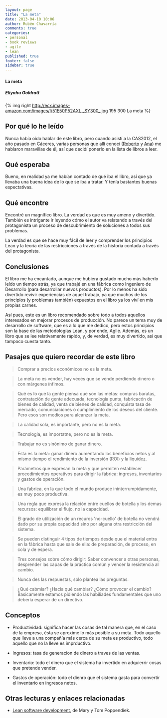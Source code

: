 ```yaml
---
layout: page
title: "La meta"
date: 2013-04-10 10:06
author: Rubén Chavarría
comments: true
categories: 
- personal
- book reviews
- agile
- lean
published: true
footer: false
sidebar: true
---
```


#### La meta

##### Eliyahu Goldratt

{% img right http://ecx.images-amazon.com/images/I/51E50P52AXL._SY300_.jpg 195 300 La meta %}

## Por qué lo he leído

Nunca había oído hablar de este libro, pero cuando asistí a la CAS2012, el año pasado en Cáceres,
varias personas que allí conocí ([Roberto](https://twitter.com/rferlei) y 
[Ana](https://twitter.com/anuskiaranda)) me hablaron maravillas de él, así que decidí
ponerlo en la lista de libros a leer.

<!-- more -->

## Qué esperaba

Bueno, en realidad ya me habían contado de qué iba el libro, así que ya llevaba una buena idea
de lo que se iba a tratar. Y tenía bastantes buenas espectativas.

## Qué encontre

Encontré un magnífico libro. La verdad es que es muy ameno y divertido. También es intrigante
ir leyendo cómo el autor va relatando a través del protagonista un proceso de descubrimiento de
soluciones a todos sus problemas. 

La verdad es que se hace muy fácil de leer y comprender los principios Lean y la teoría de las
restricciones a través de la historia contada a través del protagonista.

## Conclusiones

El libro me ha encantado, aunque me hubiera gustado mucho más haberlo leído un tiempo atrás, ya
que trabajé en una fábrica como Ingeniero de Desarrollo (para desarrollar nuevos productos). Por
lo menos ha sido divertido revivir experiencias de aquel trabajo, ya que muchos de los principios
(y problemas también) expuestos en el libro ya los viví en mis propias carnes. 

Así pues, este es un libro recomendado sobre todo a todos aquellos interesados en mejorar procesos
de producción. No parece un tema muy de desarrollo de software, que es a lo que me dedico, pero
estos principios son la base de las metodologías Lean, y por ende, Agile. Además, es un libro
que se lee relativamente rápido, y, de verdad, es muy divertido, así que tampoco cuesta tanto.

## Pasajes que quiero recordar de este libro

> Comprar a precios económicos no es la meta.

> La meta no es vender, hay veces que se vende perdiendo dinero o con márgenes ínfimos.

> Qué es lo que la gente piensa que son las metas: compras baratas, contratación de gente adecuada,
tecnología punta, fabricacón de bienes de calidad, venta de bienes de calidad,
conquista tasa de mercado, comunciaciones o cumplimiento de los deseos del cliente.
Pero esos son medios para alcanzar la meta.

> La calidad sola, es importante, pero no es la meta.

> Tecnologia, es importatne, pero no es la meta.

> Trabajar no es sinónimo de ganar dinero.

> Ésta es la meta: ganar dinero aumentando los beneficios netos y al mismo tiempo el rendimiento
de la inversión (ROI) y la liquidez.

> Parámetros que expresan la meta y que permiten establecer procedimientos operativos para 
dirigir la fábrica: ingresos, inventarios y gastos de operación.

> Una fabrica, en la que todo el mundo produce ininterrumpidamente, es muy poco productiva.

> Una regla que expresa la relación entre cuellos de botella y los demas recursos: equilibrar 
el flujo, no la capacidad.

> El grado de utilización de un recuros 'no-cuello' de botella no vendrá dado por su propia
capacidad sino por alguna otra restricción del sistema.

> Se pueden distinguir 4 tipos de tiempos desde que el material entra en la fábrica hasta 
que sale de ella: de preparación, de proceso, en cola y de espera.

> Tres consejos sobre cómo dirigir: Saber convencer a otras personas, desprender las capas 
de la práctica común y vencer la resistencia al cambio.

> Nunca des las respuestas, solo plantea las preguntas.

> ¿Qué cabmiar? ¿Hacia qué cambiar? ¿Cómo provocar el cambio? Basicamente estamos pidiendo
las habiliades fundamentales que uno debería esperar de un directivo.

## Conceptos

* Productividad: significa hacer las cosas de tal manera que, en el caso de la empresa, ésta 
se aproxime lo más posible a su meta. Todo aquello que lleve a una compañía más cerca de su meta
es productivo, todo aquello que no la lleve es imprductivo.

* Ingresos: tasa de generacion de dinero a traves de las ventas.

* Inventario: todo el dinero que el sistema ha invertido en adquierrir cosas que pretende vender.

* Gastos de operación: todo el dienro que el sistema gasta para convertir el inventario en ingresos netos.


## Otras lecturas y enlaces relacionadas

* [Lean software development](/blog/2012/10/10/lean-software-development/), de Mary y Tom Poppendiek.
